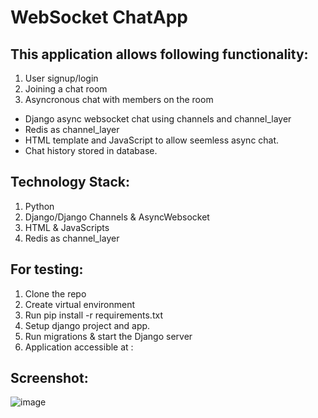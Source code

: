 # WebSocket ChatApp

## This application allows following functionality:

01. User signup/login
02. Joining a chat room
03. Asyncronous chat with members on the room


* Django async websocket chat using channels and channel_layer
* Redis as channel_layer
* HTML template and JavaScript to allow seemless async chat.
* Chat history stored in database.

## Technology Stack:
01. Python
02. Django/Django Channels & AsyncWebsocket
03. HTML & JavaScripts
04. Redis as channel_layer


## For testing:
01. Clone the repo
02. Create virtual environment 
03. Run pip install -r requirements.txt
04. Setup django project and app.
05. Run migrations & start the Django server
06. Application accessible at <host>:<port>   
  
## Screenshot:
  ![image](https://user-images.githubusercontent.com/104200638/207544327-116c22bd-2e07-4f3f-a084-1bb58c8275d3.png)

  
